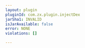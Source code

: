 ```yaml
---
layout: plugin
pluginId: com.zx.plugin.injectDex
jarSha1: INVALID
isJarAvailable: false
error: NONE
violations: []

---
```

